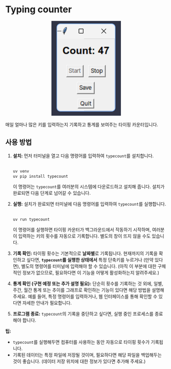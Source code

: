 # Typing counter

<p align="center">
  <img src="./data/typecount.png" alt="Typing Count Screenshot">
</p>

매일 얼마나 많은 키를 입력하는지 기록하고 통계를 보여주는 타이핑 카운터입니다.

## 사용 방법

1.  **설치:** 먼저 터미널을 열고 다음 명령어를 입력하여 `typecount`를 설치합니다.

    <pre><code class="bash">
    uv venv
    uv pip install typecount
    </code></pre>

    이 명령어는 `typecount`를 여러분의 시스템에 다운로드하고 설치해 줍니다. 설치가 완료되면 다음 단계로 넘어갈 수 있습니다.

2.  **실행:** 설치가 완료되면 터미널에 다음 명령어를 입력하여 `typecount`를 실행합니다.

    <pre><code class="bash">
    uv run typecount
    </code></pre>

    이 명령어를 실행하면 타이핑 카운터가 백그라운드에서 작동하기 시작하며, 여러분이 입력하는 키의 횟수를 자동으로 기록합니다. 별도의 창이 뜨지 않을 수도 있습니다.

3.  **기록 확인:** 타이핑 횟수는 기본적으로 **날짜별**로 기록됩니다. 현재까지의 기록을 확인하고 싶다면, **`typecount`를 실행한 상태에서** 특정 단축키를 누르거나 (만약 있다면), 별도의 명령어를 터미널에 입력해야 할 수 있습니다. (아직 이 부분에 대한 구체적인 정보가 없으므로, 필요하다면 이 기능을 어떻게 활성화하는지 알려주세요.)

4.  **통계 확인 (구현 예정 또는 추가 설명 필요):** 단순히 횟수를 기록하는 것 외에, 일별, 주간, 월간 통계 또는 추이를 그래프로 확인하는 기능이 있다면 해당 방법을 설명해 주세요. 예를 들어, 특정 명령어를 입력하거나, 웹 인터페이스를 통해 확인할 수 있다면 자세한 안내가 필요합니다.

5.  **프로그램 종료:** `typecount`의 기록을 중단하고 싶다면, 실행 중인 프로세스를 종료해야 합니다.

**팁:**

* `typecount`를 실행해두면 컴퓨터를 사용하는 동안 자동으로 타이핑 횟수가 기록됩니다.
* 기록된 데이터는 특정 파일에 저장될 것이며, 필요하다면 해당 파일을 백업해두는 것이 좋습니다. (데이터 저장 위치에 대한 정보가 있다면 추가해 주세요.)
